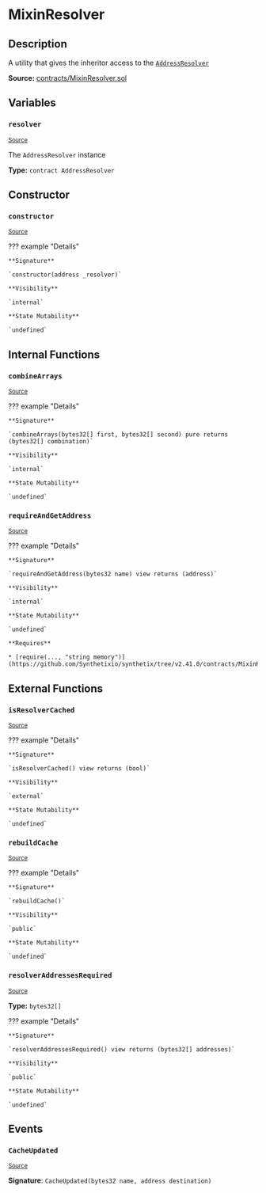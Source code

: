 # MixinResolver

## Description

A utility that gives the inheritor access to the [`AddressResolver`](AddressResolver.md)

**Source:** [contracts/MixinResolver.sol](https://github.com/Synthetixio/synthetix/tree/v2.41.0/contracts/MixinResolver.sol)

## Variables

### `resolver`

<sub>[Source](https://github.com/Synthetixio/synthetix/tree/v2.41.0/contracts/MixinResolver.sol#L13)</sub>

The `AddressResolver` instance

**Type:** `contract AddressResolver`

## Constructor

### `constructor`

<sub>[Source](https://github.com/Synthetixio/synthetix/tree/v2.41.0/contracts/MixinResolver.sol#L17)</sub>

??? example "Details"

    **Signature**

    `constructor(address _resolver)`

    **Visibility**

    `internal`

    **State Mutability**

    `undefined`

## Internal Functions

### `combineArrays`

<sub>[Source](https://github.com/Synthetixio/synthetix/tree/v2.41.0/contracts/MixinResolver.sol#L23)</sub>

??? example "Details"

    **Signature**

    `combineArrays(bytes32[] first, bytes32[] second) pure returns (bytes32[] combination)`

    **Visibility**

    `internal`

    **State Mutability**

    `undefined`

### `requireAndGetAddress`

<sub>[Source](https://github.com/Synthetixio/synthetix/tree/v2.41.0/contracts/MixinResolver.sol#L76)</sub>

??? example "Details"

    **Signature**

    `requireAndGetAddress(bytes32 name) view returns (address)`

    **Visibility**

    `internal`

    **State Mutability**

    `undefined`

    **Requires**

    * [require(..., "string memory")](https://github.com/Synthetixio/synthetix/tree/v2.41.0/contracts/MixinResolver.sol#L78)

## External Functions

### `isResolverCached`

<sub>[Source](https://github.com/Synthetixio/synthetix/tree/v2.41.0/contracts/MixinResolver.sol#L61)</sub>

??? example "Details"

    **Signature**

    `isResolverCached() view returns (bool)`

    **Visibility**

    `external`

    **State Mutability**

    `undefined`

### `rebuildCache`

<sub>[Source](https://github.com/Synthetixio/synthetix/tree/v2.41.0/contracts/MixinResolver.sol#L44)</sub>

??? example "Details"

    **Signature**

    `rebuildCache()`

    **Visibility**

    `public`

    **State Mutability**

    `undefined`

### `resolverAddressesRequired`

<sub>[Source](https://github.com/Synthetixio/synthetix/tree/v2.41.0/contracts/MixinResolver.sol#L42)</sub>

**Type:** `bytes32[]`

??? example "Details"

    **Signature**

    `resolverAddressesRequired() view returns (bytes32[] addresses)`

    **Visibility**

    `public`

    **State Mutability**

    `undefined`

## Events

### `CacheUpdated`

<sub>[Source](https://github.com/Synthetixio/synthetix/tree/v2.41.0/contracts/MixinResolver.sol#L84)</sub>

**Signature**: `CacheUpdated(bytes32 name, address destination)`

